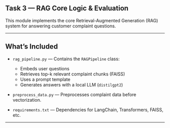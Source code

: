 ## Task 3 — RAG Core Logic & Evaluation

This module implements the core Retrieval-Augmented Generation (RAG) system for answering customer complaint questions.

---

## What’s Included

- `rag_pipeline.py` — Contains the `RAGPipeline` class:  
  - Embeds user questions  
  - Retrieves top-k relevant complaint chunks (FAISS)  
  - Uses a prompt template  
  - Generates answers with a local LLM (`distilgpt2`)

- `preprocess_data.py` — Preprocesses complaint data before vectorization.

- `requirements.txt` — Dependencies for LangChain, Transformers, FAISS, etc.

---